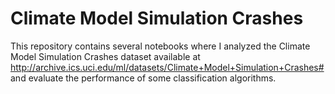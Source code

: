 # Climate Model Simulation Crashes
This repository contains several notebooks where I analyzed the Climate Model Simulation Crashes dataset available at http://archive.ics.uci.edu/ml/datasets/Climate+Model+Simulation+Crashes# and evaluate the performance of some classification algorithms.
